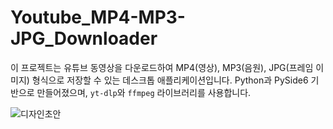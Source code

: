 # Youtube_MP4-MP3-JPG_Downloader
이 프로젝트는 유튜브 동영상을 다운로드하여 MP4(영상), MP3(음원), JPG(프레임 이미지) 형식으로 저장할 수 있는 데스크톱 애플리케이션입니다. Python과 PySide6 기반으로 만들어졌으며, `yt-dlp`와 `ffmpeg` 라이브러리를 사용합니다.

![디자인초안](디자인초안.jpg)
